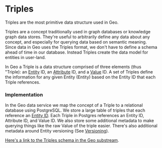 # Triples

Triples are the most primitive data structure used in Geo.

Triples are a concept traditionally used in graph databases or knowledge graph data stores. They're useful to arbitrarily define any data about any concept, and especially for querying data based on semantic meaning. Since data in Geo uses the Triples format, we don't have to define a schema ahead of time in our database. Instead Triples create the data model for entities in user-land.

In Geo a Triple is a data structure comprised of three elements (thus "Triple): an [Entity](01-entities.md) ID, an [Attribute](03-attributes.md) ID, and a [Value](04-values.md) ID. A set of Triples define the information for any given Entity (Entity) based on the Entity ID that each Triple references.

[](images/triples.png)

### Implementation

In the Geo data service we map the concept of a Triple to a relational database using PostgreSQL. We store a large table of triples that each reference an [Entity ID](https://github.com/geobrowser/geogenesis/blob/bf51df1309f412de957942e0405400163f92878e/packages/substream/src/sql/initPublic.sql#L112). Each Triple in Postgres references an Entity ID, Attribute ID, and Value ID. We also store some additional metadata to make querying things like the raw Value of the triple easier. There's also additional metadata around Entity versioning (See [Versioning](07-entity-versioning.md)).

[Here's a link to the Triples schema in the Geo substream](https://github.com/geobrowser/geogenesis/blob/bf51df1309f412de957942e0405400163f92878e/packages/substream/src/sql/initPublic.sql#L112).
